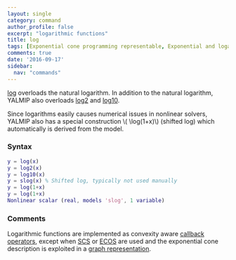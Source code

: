 ```yaml
---
layout: single
category: command
author_profile: false
excerpt: "logarithmic functions"
title: log
tags: [Exponential cone programming representable, Exponential and logarithmic functions]
comments: true
date: '2016-09-17'
sidebar:
  nav: "commands"
---
```


[log](/command/log) overloads the natural logarithm. In addition to the natural logarithm, YALMIP also overloads [log2](/command/log) and [log10](/command/log).

Since logarithms easily causes numerical issues in nonlinear solvers, YALMIP also has a  special construction \\( \log(1+x)\\) (shifted log) which automatically is derived from the model.

### Syntax

````matlab
y = log(x)
y = log2(x)
y = log10(x)
y = slog(x) % Shifted log, typically not used manually
y = log(1+x)
y = log(1+x)
Nonlinear scalar (real, models 'slog', 1 variable)
````

### Comments

Logarithmic functions are implemented as convexity aware [callback operators](/tutorial/nonlinearoperatorscallback), except when [SCS](/solver/scs) or [ECOS](/solver/ecos) are used and the exponential cone description is exploited in a [graph representation](/tutorial/nonlinearoperatorsgraphs).
